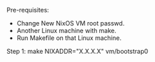 Pre-requisites:
- Change New NixOS VM root passwd.
- Another Linux machine with make. 
- Run Makefile on that Linux machine.

Step 1:
make NIXADDR="X.X.X.X" vm/bootstrap0
